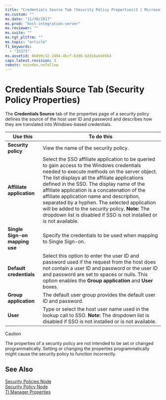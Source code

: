 ```yaml
---
title: "Credentials Source Tab (Security Policy Properties)2 | Microsoft Docs"
ms.custom: ""
ms.date: "11/30/2017"
ms.prod: "host-integration-server"
ms.reviewer: ""
ms.suite: ""
ms.tgt_pltfrm: ""
ms.topic: "article"
f1_keywords: 
  - "15373"
ms.assetid: 0b899c32-2494-4bcf-b3d6-b2d16a5d4564
caps.latest.revision: 3
robots: noindex,nofollow
---
```

# Credentials Source Tab (Security Policy Properties)
The **Credentials Source** tab of the properties page of a security policy defines the source of the host user ID and password and describes how they are translated into Windows-based credentials.  
  
|Use this|To do this|  
|--------------|----------------|  
|**Security policy**|View the name of the security policy.|  
|**Affiliate application**|Select the SSO affiliate application to be queried to gain access to the Windows credentials needed to execute methods on the server object. The list displays all the affiliate applications defined in the SSO. The display name of the affiliate application is a concatenation of the affiliate application name and description, separated by a hyphen. The selected application will be added to the security policy. **Note:**  The dropdown list is disabled if SSO is not installed or is not available.|  
|**Single Sign-on mapping use**|Specify the credentials to be used when mapping to Single Sign-on.|  
|**Default credentials**|Select this option to enter the user ID and password used if the request from the host does not contain a user ID and password or the user ID and password are set to spaces or nulls. This option enables the **Group application** and **User** boxes.|  
|**Group application**|The default user group provides the default user ID and password.|  
|**User**|Type or select the host user name used in the lookup call to SSO. **Note:**  The dropdown list is disabled if SSO is not installed or is not available.|  
  
> [!CAUTION]
>  The properties of a security policy are not intended to be set or changed programmatically. Setting or changing the properties programmatically might cause the security policy to function incorrectly.  
  
## See Also  
 [Security Policies Node](../core/security-policies-node2.md)   
 [Security Policy Node](../core/security-policy-node1.md)   
 [TI Manager Properties](../core/ti-manager-properties2.md)